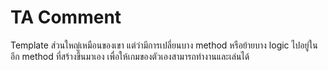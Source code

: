 # TA Comment

Template ส่วนใหญ่เหมือนของเขา แต่ว่ามีการเปลี่ยนบาง method หรือย้ายบาง logic ไปอยู่ในอีก method ที่สร้างขึ้นมาเอง เพื่อให้เกมของตัวเองสามารถทำงานและเล่นได้
